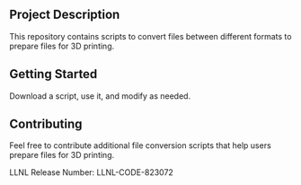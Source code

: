 ## Project Description
This repository contains scripts to convert files between different formats to prepare files for 3D printing.

## Getting Started
Download a script, use it, and modify as needed.

## Contributing
Feel free to contribute additional file conversion scripts that help users prepare files for 3D printing.



LLNL Release Number: LLNL-CODE-823072




